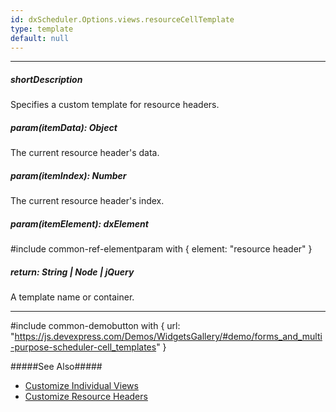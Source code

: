 ```yaml
---
id: dxScheduler.Options.views.resourceCellTemplate
type: template
default: null
---
```

---
##### shortDescription
Specifies a custom template for resource headers.

##### param(itemData): Object
The current resource header's data.

##### param(itemIndex): Number
The current resource header's index.

##### param(itemElement): dxElement
#include common-ref-elementparam with { element: "resource header" }

##### return: String | Node | jQuery
A template name or container.

---
#include common-demobutton with {
    url: "https://js.devexpress.com/Demos/WidgetsGallery/#demo/forms_and_multi-purpose-scheduler-cell_templates"
}

#####See Also#####
- [Customize Individual Views](/concepts/05%20Widgets/Scheduler/060%20Views/020%20Customize%20Individual%20Views.md '/Documentation/Guide/Widgets/Scheduler/Views/Customize_Individual_Views/')
- [Customize Resource Headers](/concepts/05%20Widgets/Scheduler/040%20Resources/040%20Customize%20Resource%20Headers.md '/Documentation/Guide/Widgets/Scheduler/Resources/Customize_Resource_Headers/')